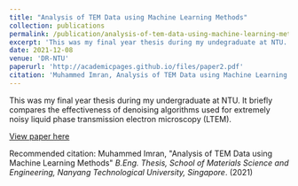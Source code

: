 ```yaml
---
title: "Analysis of TEM Data using Machine Learning Methods"
collection: publications
permalink: /publication/analysis-of-tem-data-using-machine-learning-methods
excerpt: 'This was my final year thesis during my undegraduate at NTU. It briefly compares the effectiveness of denoising algorithms used for extremely noisy liquid phase transmission electron microscopy (LTEM).'
date: 2021-12-08
venue: 'DR-NTU'
paperurl: 'http://academicpages.github.io/files/paper2.pdf'
citation: 'Muhammed Imran, Analysis of TEM Data using Machine Learning Methods <i>B.Eng. Thesis, School of Materials Science and Engineering, Nanyang Technological University, Singapore</i>. (2021)'
---
```

This was my final year thesis during my undergraduate at NTU. It briefly compares the effectiveness of denoising algorithms used for extremely noisy liquid phase transmission electron microscopy (LTEM).

[View paper here](https://hdl.handle.net/10356/153652)

Recommended citation: Muhammed Imran, "Analysis of TEM Data using Machine Learning Methods" <i>B.Eng. Thesis, School of Materials Science and Engineering, Nanyang Technological University, Singapore</i>. (2021)
